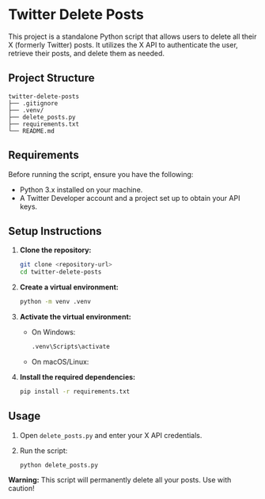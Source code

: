 # Twitter Delete Posts

This project is a standalone Python script that allows users to delete all their X (formerly Twitter) posts. It utilizes the X API to authenticate the user, retrieve their posts, and delete them as needed.

## Project Structure

```
twitter-delete-posts
├── .gitignore
├── .venv/
├── delete_posts.py
├── requirements.txt
└── README.md
```

## Requirements

Before running the script, ensure you have the following:

- Python 3.x installed on your machine.
- A Twitter Developer account and a project set up to obtain your API keys.

## Setup Instructions

1. **Clone the repository:**

   ```bash
   git clone <repository-url>
   cd twitter-delete-posts
   ```

2. **Create a virtual environment:**

   ```bash
   python -m venv .venv
   ```

3. **Activate the virtual environment:**

   - On Windows:
     ```bash
     .venv\Scripts\activate
     ```
   - On macOS/Linux:

4. **Install the required dependencies:**

   ```bash
   pip install -r requirements.txt
   ```

## Usage

1. Open `delete_posts.py` and enter your X API credentials.
2. Run the script:

   ```bash
   python delete_posts.py
   ```

**Warning:** This script will permanently delete all your posts. Use with caution!